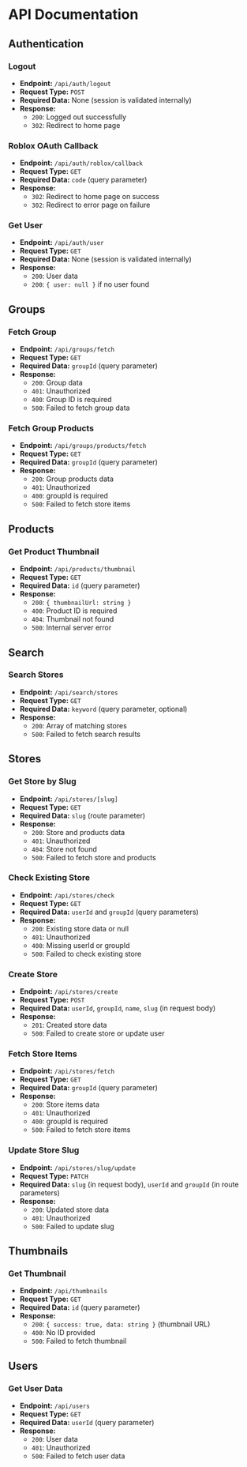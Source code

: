 # API Documentation

## Authentication

### Logout
- **Endpoint:** `/api/auth/logout`
- **Request Type:** `POST`
- **Required Data:** None (session is validated internally)
- **Response:** 
    - `200`: Logged out successfully
    - `302`: Redirect to home page

### Roblox OAuth Callback
- **Endpoint:** `/api/auth/roblox/callback`
- **Request Type:** `GET`
- **Required Data:** `code` (query parameter)
- **Response:** 
    - `302`: Redirect to home page on success
    - `302`: Redirect to error page on failure

### Get User
- **Endpoint:** `/api/auth/user`
- **Request Type:** `GET`
- **Required Data:** None (session is validated internally)
- **Response:** 
    - `200`: User data
    - `200`: `{ user: null }` if no user found

## Groups

### Fetch Group
- **Endpoint:** `/api/groups/fetch`
- **Request Type:** `GET`
- **Required Data:** `groupId` (query parameter)
- **Response:** 
    - `200`: Group data
    - `401`: Unauthorized
    - `400`: Group ID is required
    - `500`: Failed to fetch group data

### Fetch Group Products
- **Endpoint:** `/api/groups/products/fetch`
- **Request Type:** `GET`
- **Required Data:** `groupId` (query parameter)
- **Response:** 
    - `200`: Group products data
    - `401`: Unauthorized
    - `400`: groupId is required
    - `500`: Failed to fetch store items

## Products

### Get Product Thumbnail
- **Endpoint:** `/api/products/thumbnail`
- **Request Type:** `GET`
- **Required Data:** `id` (query parameter)
- **Response:** 
    - `200`: `{ thumbnailUrl: string }`
    - `400`: Product ID is required
    - `404`: Thumbnail not found
    - `500`: Internal server error

## Search

### Search Stores
- **Endpoint:** `/api/search/stores`
- **Request Type:** `GET`
- **Required Data:** `keyword` (query parameter, optional)
- **Response:** 
    - `200`: Array of matching stores
    - `500`: Failed to fetch search results

## Stores

### Get Store by Slug
- **Endpoint:** `/api/stores/[slug]`
- **Request Type:** `GET`
- **Required Data:** `slug` (route parameter)
- **Response:** 
    - `200`: Store and products data
    - `401`: Unauthorized
    - `404`: Store not found
    - `500`: Failed to fetch store and products

### Check Existing Store
- **Endpoint:** `/api/stores/check`
- **Request Type:** `GET`
- **Required Data:** `userId` and `groupId` (query parameters)
- **Response:** 
    - `200`: Existing store data or null
    - `401`: Unauthorized
    - `400`: Missing userId or groupId
    - `500`: Failed to check existing store

### Create Store
- **Endpoint:** `/api/stores/create`
- **Request Type:** `POST`
- **Required Data:** `userId`, `groupId`, `name`, `slug` (in request body)
- **Response:** 
    - `201`: Created store data
    - `500`: Failed to create store or update user

### Fetch Store Items
- **Endpoint:** `/api/stores/fetch`
- **Request Type:** `GET`
- **Required Data:** `groupId` (query parameter)
- **Response:** 
    - `200`: Store items data
    - `401`: Unauthorized
    - `400`: groupId is required
    - `500`: Failed to fetch store items

### Update Store Slug
- **Endpoint:** `/api/stores/slug/update`
- **Request Type:** `PATCH`
- **Required Data:** `slug` (in request body), `userId` and `groupId` (in route parameters)
- **Response:** 
    - `200`: Updated store data
    - `401`: Unauthorized
    - `500`: Failed to update slug

## Thumbnails

### Get Thumbnail
- **Endpoint:** `/api/thumbnails`
- **Request Type:** `GET`
- **Required Data:** `id` (query parameter)
- **Response:** 
    - `200`: `{ success: true, data: string }` (thumbnail URL)
    - `400`: No ID provided
    - `500`: Failed to fetch thumbnail

## Users

### Get User Data
- **Endpoint:** `/api/users`
- **Request Type:** `GET`
- **Required Data:** `userId` (query parameter)
- **Response:** 
    - `200`: User data
    - `401`: Unauthorized
    - `500`: Failed to fetch user data